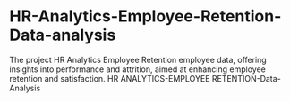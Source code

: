 # HR-Analytics-Employee-Retention-Data-analysis
The project HR Analytics Employee Retention employee data, offering insights into performance and attrition, aimed at enhancing employee retention and satisfaction.
HR ANALYTICS-EMPLOYEE RETENTION-Data-Analysis
